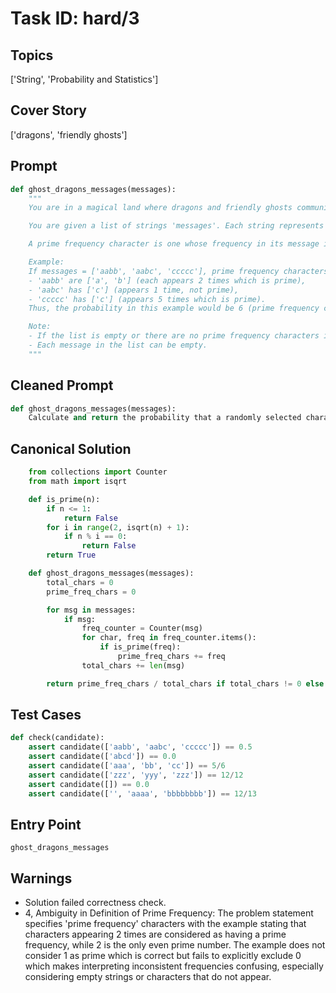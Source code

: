 # Task ID: hard/3

## Topics

['String', 'Probability and Statistics']

## Cover Story

['dragons', 'friendly ghosts']

## Prompt

```python
def ghost_dragons_messages(messages):
    """
    You are in a magical land where dragons and friendly ghosts communicate using special encoded messages. Each message is a string composed of letters and digits. Dragons and ghosts only care about prime frequency characters.

    You are given a list of strings 'messages'. Each string represents one message. Your task is to calculate and return the probability that a randomly selected character from a randomly selected message from the list is a prime frequency character.

    A prime frequency character is one whose frequency in its message is a prime number.

    Example:
    If messages = ['aabb', 'aabc', 'ccccc'], prime frequency characters from:
    - 'aabb' are ['a', 'b'] (each appears 2 times which is prime),
    - 'aabc' has ['c'] (appears 1 time, not prime),
    - 'ccccc' has ['c'] (appears 5 times which is prime).
    Thus, the probability in this example would be 6 (prime frequency characters) / 12 (total characters) = 0.5.

    Note:
    - If the list is empty or there are no prime frequency characters in any message, the probability should be 0.0.
    - Each message in the list can be empty.
    """
```

## Cleaned Prompt

```python
def ghost_dragons_messages(messages):
    Calculate and return the probability that a randomly selected character from a randomly selected message from the list is a prime frequency character. Assume that each message is a string consisting of alphanumeric characters.
```

## Canonical Solution

```python
    from collections import Counter
    from math import isqrt

    def is_prime(n):
        if n <= 1:
            return False
        for i in range(2, isqrt(n) + 1):
            if n % i == 0:
                return False
        return True

    def ghost_dragons_messages(messages):
        total_chars = 0
        prime_freq_chars = 0

        for msg in messages:
            if msg:
                freq_counter = Counter(msg)
                for char, freq in freq_counter.items():
                    if is_prime(freq):
                        prime_freq_chars += freq
                total_chars += len(msg)

        return prime_freq_chars / total_chars if total_chars != 0 else 0.0
```

## Test Cases

```python
def check(candidate):
    assert candidate(['aabb', 'aabc', 'ccccc']) == 0.5
    assert candidate(['abcd']) == 0.0
    assert candidate(['aaa', 'bb', 'cc']) == 5/6
    assert candidate(['zzz', 'yyy', 'zzz']) == 12/12
    assert candidate([]) == 0.0
    assert candidate(['', 'aaaa', 'bbbbbbbb']) == 12/13
```

## Entry Point

`ghost_dragons_messages`

## Warnings

- Solution failed correctness check.
- 4, Ambiguity in Definition of Prime Frequency: The problem statement specifies 'prime frequency' characters with the example stating that characters appearing 2 times are considered as having a prime frequency, while 2 is the only even prime number. The example does not consider 1 as prime which is correct but fails to explicitly exclude 0 which makes interpreting inconsistent frequencies confusing, especially considering empty strings or characters that do not appear.

